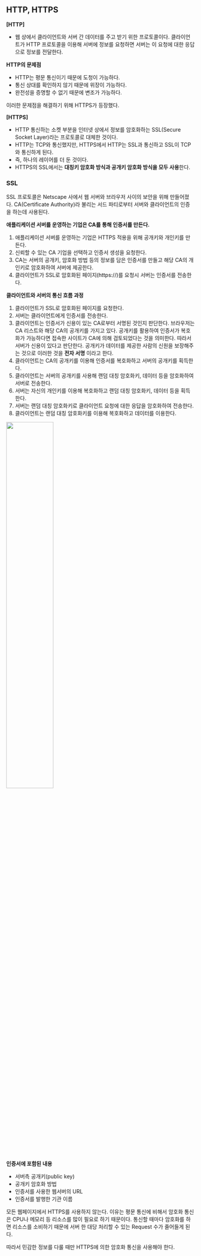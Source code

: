 ## HTTP, HTTPS

**[HTTP]**

- 웹 상에서 클라이언트와 서버 간 데이터를 주고 받기 위한 프로토콜이다. 클라이언트가 HTTP 프로토콜을 이용해 서버에 정보를 요청하면 서버는 이 요청에 대한 응답으로 정보를 전달한다. 



**HTTP의 문제점**

- HTTP는 평문 통신이기 때문에 도청이 가능하다.
- 통신 상대를 확인하지 않기 때문에 위장이 가능하다.
- 완전성을 증명할 수 없기 때문에 변조가 가능하다.



이러한 문제점을 해결하기 위해 HTTPS가 등장했다.



**[HTTPS]**

- HTTP 통신하는 소켓 부분을 인터넷 상에서 정보를 암호화하는 SSL(Secure Socket Layer)라는 프로토콜로 대체한 것이다. 
- HTTP는 TCP와 통신했지만, HTTPS에서 HTTP는 SSL과 통신하고 SSL이 TCP와 통신하게 된다.
- 즉, 하나의 레이어를 더 둔 것이다.
- HTTPS의 SSL에서는 **대칭키 암호화 방식과 공개키 암호화 방식을 모두 사용**한다.



### SSL

SSL 프로토콜은 Netscape 사에서 웹 서버와 브라우저 사이의 보안을 위해 만들어졌다. CA(Certificate Authority)라 불리는 서드 파티로부터 서버와 클라이언트의 인증을 하는데 사용된다. 



**애플리케이션 서버를 운영하는 기업은 CA를 통해 인증서를 만든다.**

1. 애플리케이션 서버를 운영하는 기업은 HTTPS 적용을 위해 공개키와 개인키를 만든다.
2. 신뢰할 수 있는 CA 기업을 선택하고 인증서 생성을 요청한다.
3. CA는 서버의 공개키, 암호화 방법 등의 정보를 담은 인증서를 만들고 해당 CA의 개인키로 암호화하여 서버에 제공한다.
4. 클라이언트가 SSL로 암호화된 페이지(https://)를 요청시 서버는 인증서를 전송한다.



**클라이언트와 서버의 통신 흐름 과정**

1. 클라이언트가 SSL로 암호화된 페이지를 요청한다.
2. 서버는 클라이언트에게 인증서를 전송한다.
3. 클라이언트는 인증서가 신용이 있는  CA로부터 서명된 것인지 판단한다. 
   브라우저는 CA 리스트와 해당 CA의 공개키를 가지고 있다. 공개키를 활용하여 인증서가 복호화가 가능하다면 접속한 사이트가 CA에 의해 검토되었다는 것을 의미한다. 따라서 서버가 신용이 있다고 판단한다. 공개키가 데이터를 제공한 사람의 신원을 보장해주는 것으로 이러한 것을 **전자 서명** 이라고 한다.
4. 클라이언트는 CA의 공개키를 이용해 인증서를 복호화하고 서버의 공개키를 획득한다.
5. 클라이언트는 서버의 공개키를 사용해 랜덤 대칭 암호화키, 데이터 등을 암호화하여 서버로 전송한다.
6. 서버는 자신의 개인키를 이용해 복호화하고 랜덤 대칭 암호화키, 데이터 등을 획득한다.
7. 서버는 랜덤 대칭 암호화키로 클라이언트 요청에 대한 응답을 암호화하여 전송한다.
8. 클라이언트는 랜덤 대칭 암호화키를 이용해 복호화하고 데이터를 이용한다.

<img src="https://user-images.githubusercontent.com/33534771/75338777-a1d9bf80-58d2-11ea-9754-809110475c89.png" width="50%"/>


**인증서에 포함된 내용**

- 서버측 공개키(public key)
- 공개키 암호화 방법
- 인증서를 사용한 웹서버의 URL
- 인증서를 발행한 기관 이름



모든 웹페이지에서 HTTPS를 사용하지 않는다. 이유는 평문 통신에 비해서 암호화 통신은 CPU나 메모리 등 리소스를 많이 필요로 하기 때문이다. 통신할 때마다 암호화를 하면 리소스를 소비하기 때문에 서버 한 대당 처리할 수 있는 Request 수가 줄어들게 된다.

따라서 민감한 정보를 다룰 때만 HTTPS에 의한 암호화 통신을 사용해야 한다.
